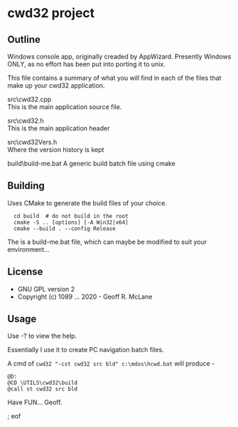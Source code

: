 # cwd32 project

## Outline

Windows console app, originally creaded by AppWizard. Presently Windows ONLY, as no effort has been put into porting it to unix.

This file contains a summary of what you will find in each of the files that
make up your cwd32 application.

src\cwd32.cpp  
    This is the main application source file.

src\cwd32.h  
    This is the main application header
    
src\cwd32Vers.h  
	Where the version history is kept

build\build-me.bat
    A generic build batch file using cmake
    
## Building

Uses CMake to generate the build files of your choice.

```
  cd build  # do not build in the root
  cmake -S .. [options] [-A Win32|x64]
  cmake --build . --config Release
```

The is a build-me.bat file, which can maybe be modified to suit your environment...

## License

   * GNU GPL version 2
   * Copyright (c) 1089 ... 2020 - Geoff R. McLane
   
## Usage

Use -? to view the help.

Essentially I use it to create PC navigation batch files.

A cmd of `cwd32 "-cst cwd32 src bld" c:\mdos\hcwd.bat` will produce -

```
@D:
@CD \UTILS\cwd32\build
@call st cwd32 src bld
```

Have FUN... Geoff.

; eof
   